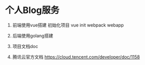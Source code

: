 #  个人Blog服务

1. 前端使用vue搭建
    初始化项目 vue init webpack  webapp

2. 后端使用golang搭建

3. 项目文档doc

4. 腾讯云官方文档 https://cloud.tencent.com/developer/doc/1158

